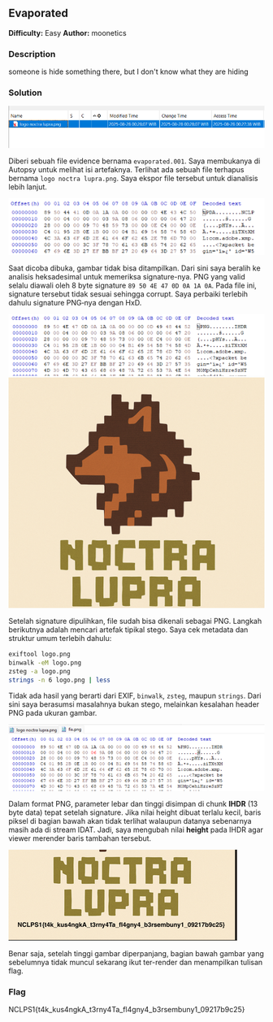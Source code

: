 ## Evaporated
**Difficulty:** Easy
**Author:** moonetics

### Description
someone is hide something there, but I don't know what they are hiding

### Solution
![](image.png)

Diberi sebuah file evidence bernama `evaporated.001`. Saya membukanya di Autopsy untuk melihat isi artefaknya. Terlihat ada sebuah file terhapus bernama `logo noctra lupra.png`. Saya ekspor file tersebut untuk dianalisis lebih lanjut.

![](image-1.png)

Saat dicoba dibuka, gambar tidak bisa ditampilkan. Dari sini saya beralih ke analisis heksadesimal untuk memeriksa signature-nya. PNG yang valid selalu diawali oleh 8 byte signature `89 50 4E 47 0D 0A 1A 0A`. Pada file ini, signature tersebut tidak sesuai sehingga corrupt. Saya perbaiki terlebih dahulu signature PNG‑nya dengan HxD.

![](image-2.png)
![](fix.png)

Setelah signature dipulihkan, file sudah bisa dikenali sebagai PNG. Langkah berikutnya adalah mencari artefak tipikal stego. Saya cek metadata dan struktur umum terlebih dahulu:

```bash
exiftool logo.png
binwalk -eM logo.png
zsteg -a logo.png
strings -n 6 logo.png | less
```

Tidak ada hasil yang berarti dari EXIF, `binwalk`, `zsteg`, maupun `strings`. Dari sini saya berasumsi masalahnya bukan stego, melainkan kesalahan header PNG pada ukuran gambar.

![](image-3.png)

Dalam format PNG, parameter lebar dan tinggi disimpan di chunk **IHDR** (13 byte data) tepat setelah signature. Jika nilai height dibuat terlalu kecil, baris piksel di bagian bawah akan tidak terlihat walaupun datanya sebenarnya masih ada di stream IDAT. Jadi, saya mengubah nilai **height** pada IHDR agar viewer merender baris tambahan tersebut.

![](image-4.png)

Benar saja, setelah tinggi gambar diperpanjang, bagian bawah gambar yang sebelumnya tidak muncul sekarang ikut ter-render dan menampilkan tulisan flag. 

### Flag
NCLPS1{t4k_kus4ngkA_t3rny4Ta_fl4gny4_b3rsembuny1_09217b9c25}
